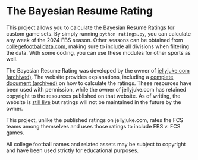 # The Bayesian Resume Rating

This project allows you to calculate the Bayesian Resume Ratings for custom game sets. By simply running `python ratings.py`, you can calculate any week of the 2024 FBS season. Other seasons can be obtained from [collegefootballdata.com](https://collegefootballdata.com/), making sure to include all divisions when filtering the data. With some coding, you can use these modules for other sports as well.

The Bayesian Resume Rating was developed by the owner of [jellyjuke.com (archived)](https://web.archive.org/web/20250122161351/http://www.jellyjuke.com/). The website provides explanations, including a [complete document (archived)](https://web.archive.org/web/20240626112543/https://www.jellyjuke.com/uploads/5/8/0/2/58022979/mathematical_explanation_of_the_bayesian_resume_rating_7-14-20.pdf) on how to calculate the ratings. These resources have been used with permission, while the owner of jellyjuke.com has retained copyright to the resources published on that website. As of writing, the website is [still live](http://www.jellyjuke.com/) but ratings will not be maintained in the future by the owner.

This project, unlike the published ratings on jellyjuke.com, rates the FCS teams among themselves and uses those ratings to include FBS v. FCS games.

All college football names and related assets may be subject to copyright and have been used strictly for educational purposes.

